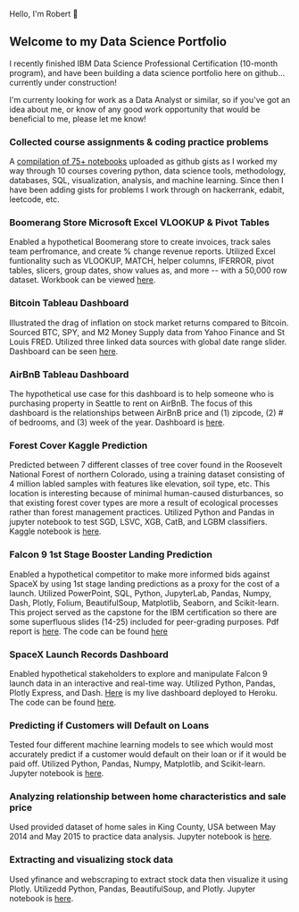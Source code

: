 Hello, I'm Robert 👋

## Welcome to my Data Science Portfolio

I recently finished IBM Data Science Professional Certification (10-month program), and have been building a data science portfolio here on github... currently under construction!

I'm currenty looking for work as a Data Analyst or similar, so if you've got an idea about me, or know of any good work opportunity that would be beneficial to me, please let me know!

### Collected course assignments & coding practice problems
A [compilation of 75+ notebooks](https://gist.github.com/brt-h) uploaded as github gists as I worked my way through 10 courses covering python, data science tools, methodology, databases, SQL, visualization, analysis, and machine learning. Since then I have been adding gists for problems I work through on hackerrank, edabit, leetcode, etc.

### Boomerang Store Microsoft Excel VLOOKUP & Pivot Tables

Enabled a hypothetical Boomerang store to create invoices, track sales team perfromance, and create % change revenue reports. Utilized Excel funtionality such as VLOOKUP, MATCH, helper columns, IFERROR, pivot tables, slicers, group dates, show values as, and more -- with a 50,000 row dataset. Workbook can be viewed [here](https://1drv.ms/x/s!Am3cFNlVEot4sUJwCMNCiQ6Jcn0X?e=PZSVhu).

### Bitcoin Tableau Dashboard

Illustrated the drag of inflation on stock market returns compared to Bitcoin. Sourced BTC, SPY, and M2 Money Supply data from Yahoo Finance and St Louis FRED. Utilized three linked data sources with global date range slider. Dashboard can be seen [here](https://public.tableau.com/app/profile/robert.hyman/viz/BitcoinThroughTheLensOfTheStockMarketMoneySupply/Dashboard).

### AirBnB Tableau Dashboard

The hypothetical use case for this dashboard is to help someone who is purchasing property in Seattle to rent on AirBnB. The focus of this dashboard is the relationships between AirBnB price and (1) zipcode, (2) # of bedrooms, and (3) week of the year. Dashboard is [here](https://public.tableau.com/app/profile/robert.hyman/viz/AirBnBTableauProject_16414256273360/Dashboard1).

### Forest Cover Kaggle Prediction

Predicted between 7 different classes of tree cover found in the Roosevelt National Forest of northern Colorado, using a training dataset consisting of 4 million labled samples with features like elevation, soil type, etc. This location is interesting because of minimal human-caused disturbances, so that existing forest cover types are more a result of ecological processes rather than forest management practices. Utilized Python and Pandas in jupyter notebook to test SGD, LSVC, XGB, CatB, and LGBM classifiers. Kaggle notebook is [here](https://www.kaggle.com/brthym/tps-dec-sgd-lsvc-xgb-catb-lgbm).

### Falcon 9 1st Stage Booster Landing Prediction

Enabled a hypothetical competitor to make more informed bids against SpaceX by using 1st stage landing predictions as a proxy for the cost of a launch.
Utilized PowerPoint, SQL, Python, JupyterLab, Pandas, Numpy, Dash, Plotly, Folium, BeautifulSoup, Matplotlib, Seaborn, and Scikit-learn. This project served as the capstone for the IBM certification so there are some superfluous slides (14-25) included for peer-grading purposes. Pdf report is [here](https://drive.google.com/file/d/18DX_Mu0pVxPG2ebD1Nnt1i-AZgLj99kl/view). The code can be found [here](https://github.com/brt-h/Applied-Data-Science-Capstone)

### SpaceX Launch Records Dashboard
Enabled hypothetical stakeholders to explore and manipulate Falcon 9 launch data in an interactive and real-time way. Utilized Python, Pandas, Plotly Express, and Dash. [Here](https://ibm-applied-data-science-capst.herokuapp.com/) is my live dashboard deployed to Heroku. The code can be found [here](https://github.com/brt-h/Applied-Data-Science-Capstone/blob/main/spacex_dash_app.py).

### Predicting if Customers will Default on Loans
Tested four different machine learning models to see which would most accurately predict if a customer would default on their loan or if it would be paid off.  Utilized Python, Pandas, Numpy, Matplotlib, and Scikit-learn. Jupyter notebook is [here](https://dataplatform.cloud.ibm.com/analytics/notebooks/v2/bd06edd5-2ae4-4f62-aee2-502b29d86f07/view?access_token=02d69abd44e4d53ab9ea6fd51403421a29de81656dbb92e235c576c6bd5fb35c).

### Analyzing relationship between home characteristics and sale price
Used provided dataset of home sales in King County, USA between May 2014 and May 2015 to practice data analysis. Jupyter notebook is [here](https://gist.github.com/brt-h/a7b5dd74a8fcd2e718a5cde7cf9147ab).

### Extracting and visualizing stock data
Used yfinance and webscraping to extract stock data then visualize it using Plotly. Utilizedd Python, Pandas, BeautifulSoup, and Plotly. Jupyter notebook is [here](https://dataplatform.cloud.ibm.com/analytics/notebooks/v2/5937dca4-8cdb-41d5-8ab0-25134f6f4945/view?access_token=9ebd45117d303eb29148c8c7859894ebc6f0457e9bd0a76d5ae077db1f8ad41d).


<!---
brt-h/brt-h is a ✨ special ✨ repository because its `README.md` (this file) appears on your GitHub profile.
You can click the Preview link to take a look at your changes.
--->
